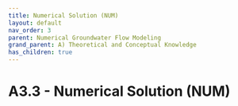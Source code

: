 ```yaml
---
title: Numerical Solution (NUM)
layout: default
nav_order: 3
parent: Numerical Groundwater Flow Modeling
grand_parent: A) Theoretical and Conceptual Knowledge
has_children: true
---
```

<script
  src="https://cdn.mathjax.org/mathjax/latest/MathJax.js?config=TeX-AMS-MML_HTMLorMML"
  type="text/javascript">
</script>

# A3.3 - Numerical Solution (NUM)
